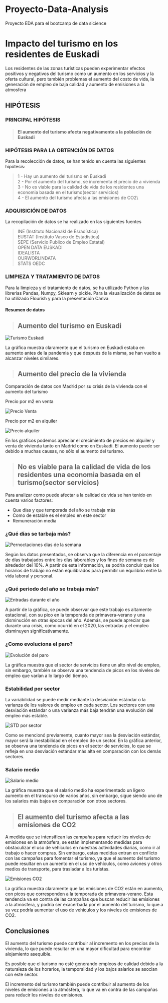 # Proyecto-Data-Analysis
Proyecto EDA para el bootcamp de data sicience
# Impacto del turismo en los residentes de Euskadi

Los residentes de las zonas turísticas pueden experimentar efectos positivos y negativos del turismo como un aumento en los servicios y la oferta cultural, pero también problemas el aumento del costo de vida, la generación de empleo de baja
calidad y aumento de emisiones a la atmosfera

## HIPÓTESIS

### PRINCIPAL HIPÓTESIS

> #### El aumento del turismo afecta negativamente a la población de Euskadi

### HIPÓTESIS PARA LA OBTENCIÓN DE DATOS

Para la recolección de datos, se han tenido en cuenta las siguientes hipótesis:

> 1 - Hay un aumento del turismo en Euskadi\
> 2 - Por el aumento del turismo, se incrementa el precio de a vivienda\
> 3 - No es viable para la calidad de vida de los residentes una economia basada en el turismo(sector servicios)\
> 4 - El aumento del turismo afecta a las emisiones de CO2\

### ADQUISICIÓN DE DATOS

La recopilación de datos se ha realizado en las siguientes fuentes
> INE (Instituto Nacionakl de Esradística)\
> EUSTAT (Instituto Vasco de Estadística)\
> SEPE (Servicio Publico de Empleo Estatal)\
> OPEN DATA EUSKADI\
> IDEALISTA\
> OURWORLINDATA\
> STATS OEDC

### LIMPIEZA Y TRATAMIENTO DE DATOS

Para la limpieza y el tratamiento de datos, se ha utilizado Python y las librerias Pandas, Numpy, Sklearn y pickle. Para la visualización de datos se ha utilizado Flourish y para la presentación Canva

#### Resumen de datos

> ## Aumento del turismo en Euskadi

![Turismo Euskadi](https://github.com/alandia92/Proyecto-Data-Analysis/blob/main/memoria/img/Turismo%20en%20euskadi.png)

La gráfica muestra claramente que el turismo en Euskadi estaba en aumento antes de la pandemia y que después de la misma, se han vuelto a alcanzar niveles similares.

> ## Aumento del precio de la vivienda

Comparación de datos con Madrid por su crisis de la vivienda con el aumento del turismo

Precio por m2 en venta

![Precio Venta](./img/Venta.png)

Precio por m2 en alquiler

![Precio alquiler](./img/Alquiler.png)

En los graficos podemos apreciar el crecimiento de precios en alquiler y venta de vivienda tanto en Madrid como en Euskadi.
El aumento puede ser debido a muchas causas, no sólo el aumento del turismo.

> ## No es viable para la calidad de vida de los residentes una economia basada en el turismo(sector servicios)

Para analizar como puede afectar a la calidad de vida se han tenido en cuenta varios factores: 
 - Que días y que temporada del año se trabaja más
 - Como de estable es el empleo en este sector
 - Remuneración media

### ¿Qué días se tarbaja más?

![Pernoctaciones dias de la semana](./img/dias%20semana.png)

Según los datos presentados, se observa que la diferencia en el porcentaje de días trabajados entre los días laborables y los fines de semana es de alrededor del 10%. A partir de esta información, se podría concluir que los horarios de trabajo no están equilibrados para permitir un equilibrio entre la vida laboral y personal.

### ¿Qué periodo del año se trabaja más?

![Entradas durante el año](./img/Entradas%20en%20el%20a%C3%B1o.png)

A partir de la gráfica, se puede observar que este trabajo es altamente estacional, con su pico en la temporada de primavera-verano y una disminución en otras épocas del año. Además, se puede apreciar que durante una crisis, como ocurrió en el 2020, las entradas y el empleo disminuyen significativamente.

### ¿Como evoluciona el paro?

![Evolución del paro](./img/Evolucion%20del%20paro%20por%20sector.png)

La gráfica muestra que el sector de servicios tiene un alto nivel de empleo, sin embargo, también se observa una tendencia de picos en los niveles de empleo que varían a lo largo del tiempo.

### Estabilidad por sector

La variabilidad se puede medir mediante la desviación estándar o la varianza de los valores de empleo en cada sector. Los sectores con una desviación estándar o una varianza más baja tendrán una evolución del empleo más estable.

![STD por sector](./img/Desviacion%20std.png)

Como se mencionó previamente, cuanto mayor sea la desviación estándar, mayor será la inestabilidad en el empleo de un sector. En la gráfica anterior, se observa una tendencia de picos en el sector de servicios, lo que se refleja en una desviación estándar más alta en comparación con los demás sectores.

### Salario medio

![Salario medio](./img/salario%20medio.png)

La gráfica muestra que el salario medio ha experimentado un ligero aumento en el transcurso de varios años, sin embargo, sigue siendo uno de los salarios más bajos en comparación con otros sectores.

> ## El aumento del turismo afecta a las emisiones de CO2

A medida que se intensifican las campañas para reducir los niveles de emisiones en la atmósfera, se están implementando medidas para obstaculizar el uso de vehículos en nuestras actividades diarias, como ir al trabajo o hacer compras. Sin embargo, estas medidas entran en conflicto con las campañas para fomentar el turismo, ya que el aumento del turismo puede resultar en un aumento en el uso de vehículos, como aviones y otros medios de transporte, para trasladar a los turistas.

![Emisiones CO2](./img/co2.png)

La gráfica muestra claramente que las emisiones de CO2 están en aumento, con picos que corresponden a la temporada de primavera-verano. Esta tendencia va en contra de las campañas que buscan reducir las emisiones a la atmósfera, y podría ser exacerbada por el aumento del turismo, lo que a su vez podría aumentar el uso de vehículos y los niveles de emisiones de CO2.

## Conclusiones

El aumento del turismo puede contribuir al incremento en los precios de la vivienda, lo que puede resultar en una mayor dificultad para encontrar alojamiento asequible.

Es posible que el turismo no esté generando empleos de calidad debido a la naturaleza de los horarios, la temporalidad y los bajos salarios se asocian con este sector.

El incremento del turismo también puede contribuir al aumento de los niveles de emisiones a la atmósfera, lo que va en contra de las campañas para reducir los niveles de emisiones.
